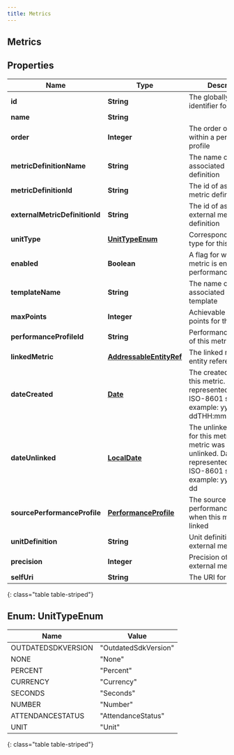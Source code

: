 ```yaml
---
title: Metrics
---
```


## Metrics

## Properties

| Name                           | Type                                                                     | Description                                                                                                                                 | Notes      |
| ------------------------------ | ------------------------------------------------------------------------ | ------------------------------------------------------------------------------------------------------------------------------------------- | ---------- |
| **id**                         | <!----><!---->**String**<!---->                                          | The globally unique identifier for the object.                                                                                              | [optional] |
| **name**                       | <!----><!---->**String**<!---->                                          |                                                                                                                                             | [optional] |
| **order**                      | <!----><!---->**Integer**<!---->                                         | The order of metric within a performance profile                                                                                            | [optional] |
| **metricDefinitionName**       | <!----><!---->**String**<!---->                                          | The name of associated metric definition                                                                                                    | [optional] |
| **metricDefinitionId**         | <!----><!---->**String**<!---->                                          | The id of associated metric definition                                                                                                      | [optional] |
| **externalMetricDefinitionId** | <!----><!---->**String**<!---->                                          | The id of associated external metric definition                                                                                             | [optional] |
| **unitType**                   | [**UnitTypeEnum**](#UnitTypeEnum)<!---->                                 | Corresponding unit type for this metric                                                                                                     | [optional] |
| **enabled**                    | <!----><!---->**Boolean**<!---->                                         | A flag for whether this metric is enabled for a performance profile                                                                         | [optional] |
| **templateName**               | <!----><!---->**String**<!---->                                          | The name of associated objective template                                                                                                   | [optional] |
| **maxPoints**                  | <!----><!---->**Integer**<!---->                                         | Achievable maximum points for this metric                                                                                                   | [optional] |
| **performanceProfileId**       | <!----><!---->**String**<!---->                                          | Performance profile id of this metric                                                                                                       | [optional] |
| **linkedMetric**               | <!----><!---->[**AddressableEntityRef**](AddressableEntityRef.md)<!----> | The linked metric entity reference                                                                                                          | [optional] |
| **dateCreated**                | <!----><!---->[**Date**](Date.md)<!---->                                 | The created date of this metric. Date time is represented as an ISO-8601 string. For example: yyyy-MM-ddTHH:mm:ss[.mmm]Z                    | [optional] |
| **dateUnlinked**               | <!----><!---->[**LocalDate**](LocalDate.md)<!---->                       | The unlinked workday for this metric if this metric was ever unlinked. Dates are represented as an ISO-8601 string. For example: yyyy-MM-dd | [optional] |
| **sourcePerformanceProfile**   | <!----><!---->[**PerformanceProfile**](PerformanceProfile.md)<!---->     | The source performance profile when this metric is linked                                                                                   | [optional] |
| **unitDefinition**             | <!----><!---->**String**<!---->                                          | Unit definition of linked external metric                                                                                                   | [optional] |
| **precision**                  | <!----><!---->**Integer**<!---->                                         | Precision of linked external metric                                                                                                         | [optional] |
| **selfUri**                    | <!----><!---->**String**<!---->                                          | The URI for this object                                                                                                                     | [optional] |

{: class="table table-striped"}

<a name="UnitTypeEnum"></a>

## Enum: UnitTypeEnum

| Name               | Value                          |
| ------------------ | ------------------------------ |
| OUTDATEDSDKVERSION | &quot;OutdatedSdkVersion&quot; |
| NONE               | &quot;None&quot;               |
| PERCENT            | &quot;Percent&quot;            |
| CURRENCY           | &quot;Currency&quot;           |
| SECONDS            | &quot;Seconds&quot;            |
| NUMBER             | &quot;Number&quot;             |
| ATTENDANCESTATUS   | &quot;AttendanceStatus&quot;   |
| UNIT               | &quot;Unit&quot;               |

{: class="table table-striped"}
